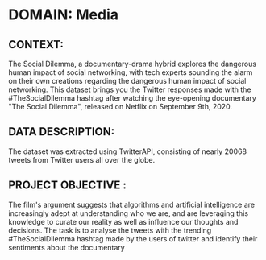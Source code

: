 # DOMAIN: Media

## CONTEXT: 
The Social Dilemma, a documentary-drama hybrid explores the dangerous human impact of social
networking, with tech experts sounding the alarm on their own creations regarding the dangerous human impact
of social networking. This dataset brings you the Twitter responses made with the #TheSocialDilemma hashtag
after watching the eye-opening documentary "The Social Dilemma", released on Netflix on September 9th, 2020.

## DATA DESCRIPTION: 
The dataset was extracted using TwitterAPI, consisting of nearly 20068 tweets from Twitter
users all over the globe.

## PROJECT OBJECTIVE :
The film's argument suggests that algorithms and artificial intelligence are increasingly
adept at understanding who we are, and are leveraging this knowledge to curate our reality as well as influence
our thoughts and decisions. The task is to analyse the tweets with the trending #TheSocialDilemma hashtag made
by the users of twitter and identify their sentiments about the documentary
